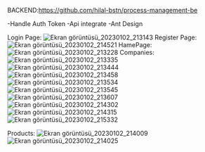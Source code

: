 BACKEND:https://github.com/hilal-bstn/process-management-be

-Handle Auth Token
-Api integrate -Ant Design

Login Page:
![Ekran görüntüsü_20230102_213143](https://user-images.githubusercontent.com/77468985/210268415-ebdef835-a805-4694-8082-86f3103b0244.png)
Register Page:
![Ekran görüntüsü_20230102_214521](https://user-images.githubusercontent.com/77468985/210269063-96f19730-052b-4861-ad50-718fb7141728.png)
HamePage:
![Ekran görüntüsü_20230102_213228](https://user-images.githubusercontent.com/77468985/210268436-6dc40c6a-2e83-4844-abfa-361e614a5e3d.png)
Companies:
![Ekran görüntüsü_20230102_213335](https://user-images.githubusercontent.com/77468985/210268449-56c9efbc-ae9f-49a1-93f3-9cf8004c8fbf.png)
![Ekran görüntüsü_20230102_213444](https://user-images.githubusercontent.com/77468985/210268473-c9abf481-ff6f-42a7-9d1b-b45a4ee763e2.png)
![Ekran görüntüsü_20230102_213458](https://user-images.githubusercontent.com/77468985/210268487-1fd1fcff-5ae5-4da6-8740-4a7a1a9c751e.png)
![Ekran görüntüsü_20230102_213534](https://user-images.githubusercontent.com/77468985/210268506-04309af9-0e8c-487a-bd04-8b187926819c.png)
![Ekran görüntüsü_20230102_213545](https://user-images.githubusercontent.com/77468985/210268524-499fbd95-5922-4370-9b22-994a0299e677.png)
![Ekran görüntüsü_20230102_213607](https://user-images.githubusercontent.com/77468985/210268540-837aba51-239f-4902-a004-21a4863542b5.png)
![Ekran görüntüsü_20230102_214302](https://user-images.githubusercontent.com/77468985/210268921-69d33265-370c-4bfd-8e16-da7af49a7990.png)
![Ekran görüntüsü_20230102_214315](https://user-images.githubusercontent.com/77468985/210268933-b686492a-dd0c-40d1-aaa9-acfb4944578b.png)
![Ekran görüntüsü_20230102_215332](https://user-images.githubusercontent.com/77468985/210269689-9f007f83-3f55-482a-a78e-faeb3e84718f.png)

Products:
![Ekran görüntüsü_20230102_214009](https://user-images.githubusercontent.com/77468985/210268718-1a53cd21-a528-477c-9352-1090207fe107.png)
![Ekran görüntüsü_20230102_214025](https://user-images.githubusercontent.com/77468985/210268729-afbb411b-4734-41e9-b618-09c3a0b007dc.png)
